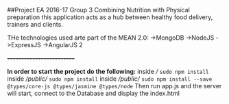 ##Project EA 2016-17 Group 3
Combining Nutrition with Physical preparation this application acts as a hub between healthy food delivery, trainers and clients.

THe technologies used arte part of the MEAN 2.0:
 ->MongoDB
 ->NodeJS
 ->ExpressJS
 ->AngularJS 2
 
**~~------------------------~~**

**In order to start the project do the following:**
inside _/_          `sudo npm install`
inside _/public/_   `sudo npm install`
inside _/public/_   `sudo npm install --save @types/core-js @types/jasmine @types/node`
Then run app.js and the server will start, connect to the Database and display the index.html
